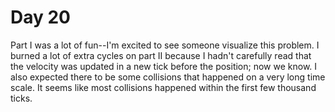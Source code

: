 # Day 20

Part I was a lot of fun--I'm excited to see someone visualize this problem. I burned a lot of extra
cycles on part II because I hadn't carefully read that the velocity was updated in a new tick
before the position; now we know. I also expected there to be some collisions that happened on a
very long time scale. It seems like most collisions happened within the first few thousand ticks.
